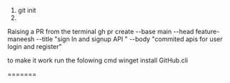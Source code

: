 1. git init
2.

Raising a PR from the terminal
gh pr create --base main --head feature-maneesh --title "sign In and signup API " --body "commited apis for user login and register"

to make it work run the folowing cmd
winget install GitHub.cli


<!-- Try to make imports as absolute -->
<!-- Test the current code before implementing the next feature -->
=======